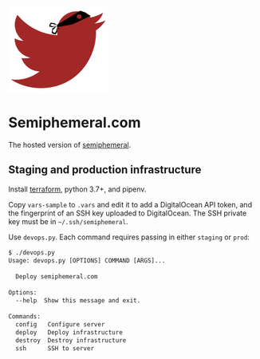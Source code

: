 ![Logo](/img/logo-small.png)

# Semiphemeral.com

The hosted version of [semiphemeral](https://github.com/micahflee/semiphemeral).

## Staging and production infrastructure

Install [terraform](https://www.terraform.io/downloads.html), python 3.7+, and pipenv.

Copy `vars-sample` to `.vars` and edit it to add a DigitalOcean API token, and the fingerprint of an SSH key uploaded to DigitalOcean. The SSH private key must be in `~/.ssh/semiphemeral`.

Use `devops.py`. Each command requires passing in either `staging` or `prod`:

```
$ ./devops.py
Usage: devops.py [OPTIONS] COMMAND [ARGS]...

  Deploy semiphemeral.com

Options:
  --help  Show this message and exit.

Commands:
  config   Configure server
  deploy   Deploy infrastructure
  destroy  Destroy infrastructure
  ssh      SSH to server
```